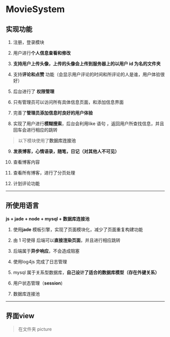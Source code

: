 # MovieSystem

## 实现功能

1. 注册，登录模块

2. 用户进行**个人信息查看和修改**

3. **支持用户上传头像，上传的头像会上传到服务器上的以用户 id 为名的文件夹**

4. 支持**评论和点赞** 功能（会显示用户评论的时间和所评论的人是谁，用户体验很好）

5. 后台进行了 **权限管理**

6. 只有管理员可以访问所有具体信息页面，和添加信息界面

7. 完善了**管理员添加信息时良好的用户体验**

8. 实现了用户进行**模糊搜索**，后台会利用like 语句 ，返回用户所查找信息，并且回车会进行相应的跳转

> 以下模块使用了**数据库连接池**

9. **发表博客，心情语录，随笔，日记（对其他人不可见）**

10. 查看博客内容

11. 查看所有博客，进行了分页处理

12. 计划评论功能

***

## 所使用语言

**js + jade + node + mysql + 数据库连接池**

1. 使用**jade** 模板引擎，实现了页面模块化，减少了页面重复构建功能

2. 由 1 可使得 后端可以**直接渲染页面**，并且进行相应跳转

3. 后端属于**异步响应**，不会造成阻塞

4. 使用log4js 完成了日志管理

5. mysql 属于关系型数据库，**自己设计了适合的数据库模型（存在外键关系）**

6. 用户状态管理（**session**) 

7. 数据库连接池

***

## 界面view

> 在文件夹 picture 







